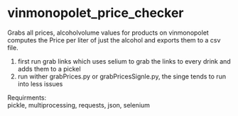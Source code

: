 # vinmonopolet_price_checker
Grabs all prices, alcoholvolume values for products on vinmonopolet computes the Price per liter of just the alcohol and exports them to a csv file.
1. first run grab links which uses selium to grab the links to every drink and adds them to a pickel
2. run wither grabPrices.py or grabPricesSignle.py, the singe tends to run into less issues


Requirments:  
  pickle, multiprocessing, requests, json, selenium


